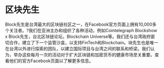 # 区块先生

Block先生是台湾最大的区块链社区之一，在Facebook官方页面上拥有10,000多个关注者。?我们在亚洲主办和组织了各种活动，例如Cointelegraph Blockshow x Block先生，台北区块链论坛，Blockchain Universe等。我们还与台湾政府密切合作，建立了下一个监管沙盒，以支持FinTech和Blockchain。块先生也是唯一在台湾以外进行探索的团队，以建立国际项目与台湾之间的联系和桥梁。我们认为，举办这些每月一次的活动对于扩大区块链和加密货币的健康市场至关重要。查看他们的官方Facebook页面以了解更多信息。

